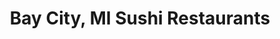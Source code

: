 ---
layout: city
title: Bay City, MI Sushi Restaurants
permalink: /michigan/bay-city/
stateAbbr: MI
stateName: Michigan
cityName: Bay City
---